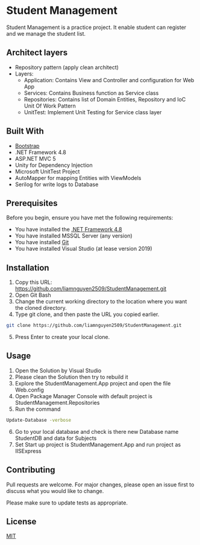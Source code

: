 # Student Management

Student Management is a practice project. It enable student can register and we manage the student list.

## Architect layers
- Repository pattern (apply clean architect)
- Layers:
  - Application: Contains View and Controller and configuration for Web App
  - Services: Contains Business function as Service class 
  - Repositories: Contains list of Domain Entities, Repository and IoC Unit Of Work Pattern
  - UnitTest: Implement Unit Testing for Service class layer  

## Built With
* [Bootstrap](https://getbootstrap.com)
* .NET Framework 4.8
* ASP.NET MVC 5
* Unity for Dependency Injection
* Microsoft UnitTest Project
* AutoMapper for mapping Entities with ViewModels
* Serilog for write logs to Database

## Prerequisites
Before you begin, ensure you have met the following requirements:
* You have installed the [.NET Framework 4.8](https://dotnet.microsoft.com/en-us/download/dotnet-framework/net481)
* You have installed MSSQL Server (any version)
* You have installed [Git](https://git-scm.com/downloads)
* You have installed Visual Studio (at lease version 2019)

## Installation
1. Copy this URL: https://github.com/liamnguyen2509/StudentManagement.git
2. Open Git Bash
3. Change the current working directory to the location where you want the cloned directory.
4. Type git clone, and then paste the URL you copied earlier.
```bash
git clone https://github.com/liamnguyen2509/StudentManagement.git
```
5. Press Enter to create your local clone.

## Usage
1. Open the Solution by Visual Studio
2. Please clean the Solution then try to rebuild it
3. Explore the StudentManagement.App project and open the file Web.config
4. Open Package Manager Console with default project is StudentManagement.Repositories
5. Run the command
```bash
Update-Database -verbose
```
6. Go to your local database and check is there new Database name StudentDB and data for Subjects
7. Set Start up project is StudentManagement.App and run project as IISExpress

## Contributing

Pull requests are welcome. For major changes, please open an issue first
to discuss what you would like to change.

Please make sure to update tests as appropriate.

## License

[MIT](https://choosealicense.com/licenses/mit/)
